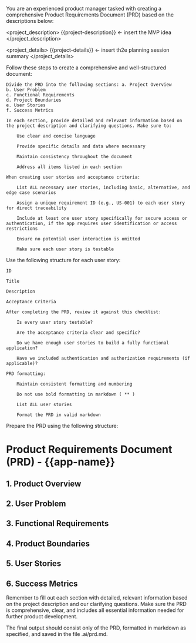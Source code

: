 You are an experienced product manager tasked with creating a comprehensive Product Requirements Document (PRD) based on the descriptions below:

<project_description>
{{project-description}} <- insert the MVP idea
</project_description>

<project_details>
{{project-details}} <- insert th2e planning session summary
</project_details>

Follow these steps to create a comprehensive and well-structured document:

    Divide the PRD into the following sections: a. Project Overview
    b. User Problem
    c. Functional Requirements
    d. Project Boundaries
    e. User Stories
    f. Success Metrics

    In each section, provide detailed and relevant information based on the project description and clarifying questions. Make sure to:

        Use clear and concise language

        Provide specific details and data where necessary

        Maintain consistency throughout the document

        Address all items listed in each section

    When creating user stories and acceptance criteria:

        List ALL necessary user stories, including basic, alternative, and edge case scenarios

        Assign a unique requirement ID (e.g., US-001) to each user story for direct traceability

        Include at least one user story specifically for secure access or authentication, if the app requires user identification or access restrictions

        Ensure no potential user interaction is omitted

        Make sure each user story is testable

Use the following structure for each user story:

    ID

    Title

    Description

    Acceptance Criteria

    After completing the PRD, review it against this checklist:

        Is every user story testable?

        Are the acceptance criteria clear and specific?

        Do we have enough user stories to build a fully functional application?

        Have we included authentication and authorization requirements (if applicable)?

    PRD formatting:

        Maintain consistent formatting and numbering

        Do not use bold formatting in markdown ( ** )

        List ALL user stories

        Format the PRD in valid markdown

Prepare the PRD using the following structure:

# Product Requirements Document (PRD) - {{app-name}}
## 1. Product Overview
## 2. User Problem
## 3. Functional Requirements
## 4. Product Boundaries
## 5. User Stories
## 6. Success Metrics

Remember to fill out each section with detailed, relevant information based on the project description and our clarifying questions. Make sure the PRD is comprehensive, clear, and includes all essential information needed for further product development.

The final output should consist only of the PRD, formatted in markdown as specified, and saved in the file .ai/prd.md.